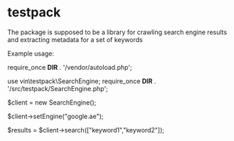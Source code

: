 # testpack
The package is supposed to be a library for crawling search engine results and extracting metadata for a set of keywords

Example usage:

require_once __DIR__ . '/vendor/autoload.php';

use vin\testpack\SearchEngine;
require_once __DIR__ . '/src/testpack/SearchEngine.php';

$client = new SearchEngine();

$client->setEngine("google.ae");

$results = $client->search(["keyword1","keyword2"]); 
